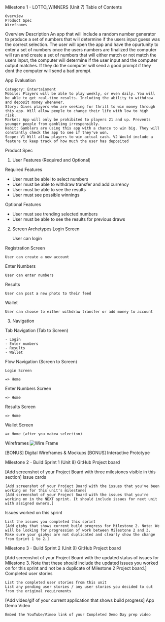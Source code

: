 Milestone 1 - LOTTO_WINNERS (Unit 7)
Table of Contents

    Overview
    Product Spec
    Wireframes

Overview
Description
An app that will include a random number generator to produce a set of numbers that will determine if the users input guess was the correct selection. The user will open the app and have the opurtunity to enter a set of numbers once the users numbers are finalized the computer will run and create a set of numbers that will either match or not match the users input, the computer will determine if the user input and the computer output matches. If they do the computer will send a good prompt if they dont the computer will send a bad prompt.

App Evaluation

    Category: Entertainment
    Mobile: Players will be able to play weekly, or even daily. You will be able to get real-time results. Including the ability to withdraw and deposit money whenever.
    Story: Gives players who are seeking for thrill to win money through this app. Will allow people to change their life with low to high risk.
    Market: App will only be prohibited to players 21 and up. Prevents younger people from gamblimg irresponsibly.
    Habit: Gamblers are using this app with a chance to win big. They will constantly check the app to see if they've won.
    Scope: V1 Will allow players to win actual cash. V2 Would include a feature to keep track of how much the user has deposited

Product Spec
1. User Features (Required and Optional)

Required Features
- User must be ablei to select numbers
- User must be able to withdraw transfer and add currency
- User must be able to see the results
- User must see possible winnings

Optional Features
- User must see trending selected numbers
- User must be able to see the results for previous draws

2. Screen Archetypes
Login Screen

    User can login

Registration Screen

    User can create a new account

Enter Numbers

    User can enter numbers

Results

    User can post a new photo to their feed

Wallet

    User can choose to either withdraw transfer or add money to account

3. Navigation

Tab Navigation (Tab to Screen)

    - Login
    - Enter numbers
    - Results
    - Wallet

Flow Navigation (Screen to Screen)

    Login Screen

    => Home

Enter Numbers Screen

    => Home

Results Screen

    => Home

Wallet Screen

    => Home (after you makea selection)
 



Wireframes
![Wire Frame](https://github.com/user-attachments/assets/0349393e-6e89-4e51-a92c-766c7fae6a78)




[BONUS] Digital Wireframes & Mockups
[BONUS] Interactive Prototype

Milestone 2 - Build Sprint 1 (Unit 8)
GitHub Project board

[Add screenshot of your Project Board with three milestones visible in this section]
Issue cards

    [Add screenshot of your Project Board with the issues that you've been working on for this unit's milestone]
    [Add screenshot of your Project Board with the issues that you're working on in the NEXT sprint. It should include issues for next unit with assigned owners.]

Issues worked on this sprint

    List the issues you completed this sprint
    [Add giphy that shows current build progress for Milestone 2. Note: We will be looking for progression of work between Milestone 2 and 3. Make sure your giphys are not duplicated and clearly show the change from Sprint 1 to 2.]


Milestone 3 - Build Sprint 2 (Unit 9)
GitHub Project board

[Add screenshot of your Project Board with the updated status of issues for Milestone 3. Note that these should include the updated issues you worked on for this sprint and not be a duplicate of Milestone 2 Project board.]
Completed user stories

    List the completed user stories from this unit
    List any pending user stories / any user stories you decided to cut from the original requirements

[Add video/gif of your current application that shows build progress]
App Demo Video

    Embed the YouTube/Vimeo link of your Completed Demo Day prep video
